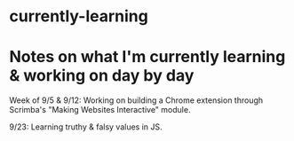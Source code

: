 # currently-learning
# Notes on what I'm currently learning &amp; working on day by day

Week of 9/5 & 9/12: Working on building a Chrome extension through Scrimba's "Making Websites Interactive" module.

9/23: Learning truthy & falsy values in JS. 
